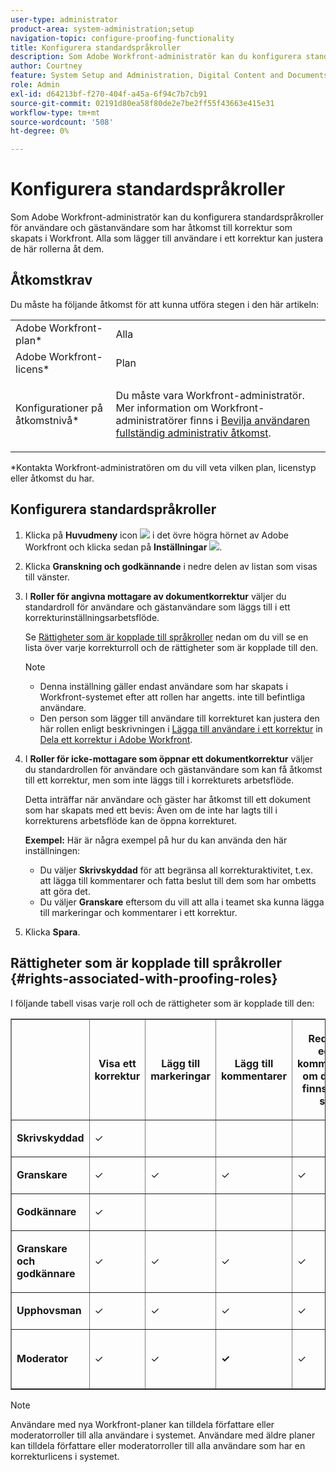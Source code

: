 ```yaml
---
user-type: administrator
product-area: system-administration;setup
navigation-topic: configure-proofing-functionality
title: Konfigurera standardspråkroller
description: Som Adobe Workfront-administratör kan du konfigurera standardspråkroller för användare och gästanvändare som har åtkomst till korrektur som skapats i Workfront. Alla som lägger till användare i ett korrektur kan justera de här rollerna åt dem.
author: Courtney
feature: System Setup and Administration, Digital Content and Documents
role: Admin
exl-id: d64213bf-f270-404f-a45a-6f94c7b7cb91
source-git-commit: 02191d80ea58f80de2e7be2ff55f43663e415e31
workflow-type: tm+mt
source-wordcount: '508'
ht-degree: 0%

---
```


# Konfigurera standardspråkroller

Som Adobe Workfront-administratör kan du konfigurera standardspråkroller för användare och gästanvändare som har åtkomst till korrektur som skapats i Workfront. Alla som lägger till användare i ett korrektur kan justera de här rollerna åt dem.

## Åtkomstkrav

Du måste ha följande åtkomst för att kunna utföra stegen i den här artikeln:

<table style="table-layout:auto"> 
 <col> 
 <col> 
 <tbody> 
  <tr> 
   <td role="rowheader">Adobe Workfront-plan*</td> 
   <td>Alla</td> 
  </tr> 
  <tr> 
   <td role="rowheader">Adobe Workfront-licens*</td> 
   <td>Plan</td> 
  </tr> 
  <tr> 
   <td role="rowheader">Konfigurationer på åtkomstnivå*</td> 
   <td> <p>Du måste vara Workfront-administratör. Mer information om Workfront-administratörer finns i <a href="../../../administration-and-setup/add-users/configure-and-grant-access/grant-a-user-full-administrative-access.md" class="MCXref xref">Bevilja användaren fullständig administrativ åtkomst</a>.</p> </td> 
  </tr> 
 </tbody> 
</table>

&#42;Kontakta Workfront-administratören om du vill veta vilken plan, licenstyp eller åtkomst du har.

## Konfigurera standardspråkroller

1. Klicka på **Huvudmeny** icon ![](assets/main-menu-icon.png) i det övre högra hörnet av Adobe Workfront och klicka sedan på **Inställningar** ![](assets/gear-icon-settings.png).

   <!--
   <li In the left panel, click Proofs Proof roles.
   -->

1. Klicka **Granskning och godkännande** i nedre delen av listan som visas till vänster.
1. I **Roller för angivna mottagare av dokumentkorrektur** väljer du standardroll för användare och gästanvändare som läggs till i ett korrekturinställningsarbetsflöde.

   Se [Rättigheter som är kopplade till språkroller](#rights-associated-with-proofing-roles) nedan om du vill se en lista över varje korrekturroll och de rättigheter som är kopplade till den.

   >[!NOTE]
   >
   >* Denna inställning gäller endast användare som har skapats i Workfront-systemet efter att rollen har angetts. inte till befintliga användare.
   >* Den person som lägger till användare till korrekturet kan justera den här rollen enligt beskrivningen i [Lägga till användare i ett korrektur](../../../review-and-approve-work/proofing/managing-proofs-within-workfront/share-a-proof-in-workfront.md#add) in [Dela ett korrektur i Adobe Workfront](../../../review-and-approve-work/proofing/managing-proofs-within-workfront/share-a-proof-in-workfront.md).


1. I **Roller för icke-mottagare som öppnar ett dokumentkorrektur** väljer du standardrollen för användare och gästanvändare som kan få åtkomst till ett korrektur, men som inte läggs till i korrekturets arbetsflöde.

   Detta inträffar när användare och gäster har åtkomst till ett dokument som har skapats med ett bevis: Även om de inte har lagts till i korrekturens arbetsflöde kan de öppna korrekturet.

   **Exempel:** Här är några exempel på hur du kan använda den här inställningen:

   * Du väljer **Skrivskyddad** för att begränsa all korrekturaktivitet, t.ex. att lägga till kommentarer och fatta beslut till dem som har ombetts att göra det.
   * Du väljer **Granskare** eftersom du vill att alla i teamet ska kunna lägga till markeringar och kommentarer i ett korrektur.

1. Klicka **Spara**.

## Rättigheter som är kopplade till språkroller {#rights-associated-with-proofing-roles}

I följande tabell visas varje roll och de rättigheter som är kopplade till den:

<table border="1" cellspacing="15" cellpadding="1"> 
 <col> 
 <col> 
 <col> 
 <col> 
 <col> 
 <col> 
 <col> 
 <col> 
 <col> 
 <col> 
 <col> 
 <col> 
 <col> 
 <col> 
 <thead> 
  <tr> 
   <th> <p> </p> </th> 
   <th> <p><strong>Visa ett korrektur</strong> </p> </th> 
   <th> <p><strong>Lägg till markeringar</strong> </p> </th> 
   <th> <p><strong>Lägg till kommentarer</strong> </p> </th> 
   <th> <p><strong>Redigera egna kommentarer om det inte finns några svar</strong> </p> </th> 
   <th> <p><strong>Fatta ett beslut</strong> </p> </th> 
   <th> <p><strong>Ta bort kommentarer från andra</strong> </p> </th> 
   <th>Lös kommentarer</th> 
   <th>Tillämpa åtgärder på kommentarer</th> 
   <th> <p><strong>Redigera korrekturet</strong> </p> </th> 
   <th>Dela korrekturet med andra</th> 
   <th>Skapa ny version</th> 
   <th> <p><strong>Visa godkännandebegäranden i hemområdet</strong> </p> </th> 
   <th>Lägg till nya granskare</th> 
  </tr> 
 </thead> 
 <tbody> 
  <tr> 
   <td> <p><strong>Skrivskyddad</strong> </p> </td> 
   <td> <p>✓</p> </td> 
   <td> <p> </p> </td> 
   <td> <p> </p> </td> 
   <td> <p> </p> </td> 
   <td> <p> </p> </td> 
   <td> <p> </p> </td> 
   <td> </td> 
   <td>✓</td> 
   <td> <p> </p> </td> 
   <td>✓</td> 
   <td> </td> 
   <td> </td> 
   <td> </td> 
  </tr> 
  <tr> 
   <td> <p><strong>Granskare</strong> </p> </td> 
   <td> <p>✓</p> </td> 
   <td> <p>✓</p> </td> 
   <td> <p>✓</p> </td> 
   <td> <p>✓</p> </td> 
   <td> <p> </p> </td> 
   <td> <p> </p> </td> 
   <td> </td> 
   <td>✓</td> 
   <td> <p> </p> </td> 
   <td>✓</td> 
   <td> </td> 
   <td> </td> 
   <td> </td> 
  </tr> 
  <tr> 
   <td> <p><strong>Godkännare</strong> </p> </td> 
   <td> <p>✓</p> </td> 
   <td> <p> </p> </td> 
   <td> <p> </p> </td> 
   <td> <p> </p> </td> 
   <td> <p>✓</p> </td> 
   <td> <p> </p> </td> 
   <td> </td> 
   <td>✓</td> 
   <td> <p> </p> </td> 
   <td>✓</td> 
   <td> </td> 
   <td> <p>✓</p> </td> 
   <td> </td> 
  </tr> 
  <tr> 
   <td> <p><strong>Granskare och godkännare</strong> </p> </td> 
   <td> <p>✓</p> </td> 
   <td> <p>✓</p> </td> 
   <td> <p>✓</p> </td> 
   <td> <p>✓</p> </td> 
   <td> <p>✓</p> </td> 
   <td> <p> </p> </td> 
   <td> </td> 
   <td>✓</td> 
   <td> <p> </p> </td> 
   <td>✓</td> 
   <td> </td> 
   <td> <p>✓</p> </td> 
   <td> </td> 
  </tr> 
  <tr> 
   <td> <p><strong>Upphovsman</strong> </p> </td> 
   <td> <p>✓</p> </td> 
   <td> <p>✓</p> </td> 
   <td> <p>✓</p> </td> 
   <td> <p>✓</p> </td> 
   <td> <p>✓</p> </td> 
   <td> <p> </p> </td> 
   <td>✓</td> 
   <td>✓</td> 
   <td> <p>✓</p> </td> 
   <td>✓</td> 
   <td>✓</td> 
   <td> </td> 
   <td>✓</td> 
  </tr> 
  <tr> 
   <td> <p><strong>Moderator</strong> </p> </td> 
   <td> <p>✓</p> </td> 
   <td> <p>✓</p> </td> 
   <td> <p><strong>✓</strong> </p> </td> 
   <td> <p>✓</p> </td> 
   <td> <p>✓</p> </td> 
   <td> <p>✓</p> <p> </p> </td> 
   <td>✓</td> 
   <td>✓</td> 
   <td> <p>✓</p> </td> 
   <td>✓</td> 
   <td>✓</td> 
   <td>✓</td> 
   <td>✓</td> 
  </tr> 
 </tbody> 
</table>

>[!NOTE]
>
>Användare med nya Workfront-planer kan tilldela författare eller moderatorroller till alla användare i systemet. Användare med äldre planer kan tilldela författare eller moderatorroller till alla användare som har en korrekturlicens i systemet.
